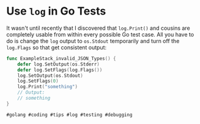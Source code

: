 # Use `log` in Go Tests

It wasn't until recently that I discovered that `log.Print()` and
cousins are completely usable from within every possible Go test case.
All you have to do is change the `log` output to `os.Stdout` temporarily
and turn off the `log.Flags` so that get consistent output:

```go
func ExampleStack_invalid_JSON_Types() {
	defer log.SetOutput(os.Stderr)
	defer log.SetFlags(log.Flags())
	log.SetOutput(os.Stdout)
	log.SetFlags(0)
	log.Print("something")
	// Output:
	// something 
}
```

    #golang #coding #tips #log #testing #debugging
